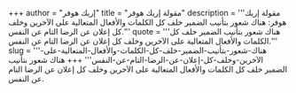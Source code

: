 +++
author = "إريك هوفر"
title = "مقولة إريك هوفر"
description = '''مقولة إريك هوفر: هناك شعور بتأنيب الضمير خلف كل الكلمات والأفعال المتعالية على الآخرين وخلف كل إعلان عن الرضا التام عن النفس.'''
quote = '''هناك شعور بتأنيب الضمير خلف كل الكلمات والأفعال المتعالية على الآخرين وخلف كل إعلان عن الرضا التام عن النفس.'''
slug = '''هناك-شعور-بتأنيب-الضمير-خلف-كل-الكلمات-والأفعال-المتعالية-على-الآخرين-وخلف-كل-إعلان-عن-الرضا-التام-عن-النفس'''
+++
هناك شعور بتأنيب الضمير خلف كل الكلمات والأفعال المتعالية على الآخرين وخلف كل إعلان عن الرضا التام عن النفس.
